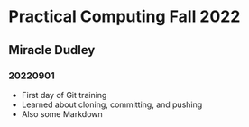 # Practical Computing Fall 2022
## Miracle Dudley 
### 20220901

- First day of Git training
- Learned about cloning, committing, and pushing
- Also some Markdown 


